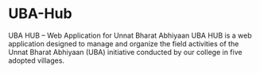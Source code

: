 # UBA-Hub
UBA HUB – Web Application for Unnat Bharat Abhiyaan UBA HUB is a web application designed to manage and organize the field activities of the Unnat Bharat Abhiyaan (UBA) initiative conducted by our college in five adopted villages.
